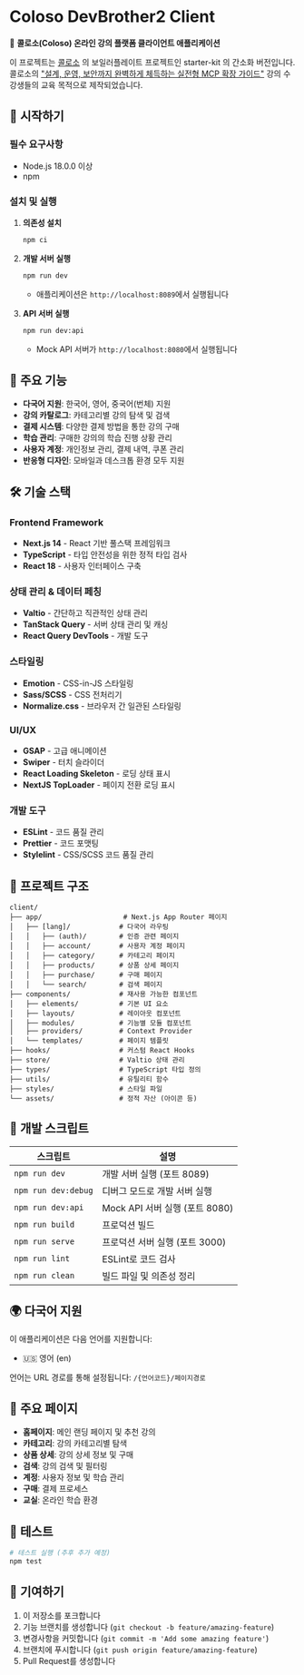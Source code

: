 # Coloso DevBrother2 Client

🎨 **콜로소(Coloso) 온라인 강의 플랫폼 클라이언트 애플리케이션**

이 프로젝트는 [콜로소](https://coloso.co.kr) 의 보일러플레이트 프로젝트인 starter-kit 의 간소화 버전입니다. 콜로소의 ["설계, 운영, 보안까지 완벽하게 체득하는 실전형 MCP 확장 가이드"](https://coloso.co.kr/products/programmer-devbrother2) 강의 수강생들의 교육 목적으로 제작되었습니다.

## 🚀 시작하기

### 필수 요구사항

- Node.js 18.0.0 이상
- npm

### 설치 및 실행

1. **의존성 설치**
   ```bash
   npm ci
   ```

2. **개발 서버 실행**
   ```bash
   npm run dev
   ```
   - 애플리케이션은 `http://localhost:8089`에서 실행됩니다

3. **API 서버 실행**
   ```bash
   npm run dev:api
   ```
   - Mock API 서버가 `http://localhost:8080`에서 실행됩니다


## 🚀 주요 기능

- **다국어 지원**: 한국어, 영어, 중국어(번체) 지원
- **강의 카탈로그**: 카테고리별 강의 탐색 및 검색
- **결제 시스템**: 다양한 결제 방법을 통한 강의 구매
- **학습 관리**: 구매한 강의의 학습 진행 상황 관리
- **사용자 계정**: 개인정보 관리, 결제 내역, 쿠폰 관리
- **반응형 디자인**: 모바일과 데스크톱 환경 모두 지원

## 🛠 기술 스택

### Frontend Framework
- **Next.js 14** - React 기반 풀스택 프레임워크
- **TypeScript** - 타입 안전성을 위한 정적 타입 검사
- **React 18** - 사용자 인터페이스 구축

### 상태 관리 & 데이터 페칭
- **Valtio** - 간단하고 직관적인 상태 관리
- **TanStack Query** - 서버 상태 관리 및 캐싱
- **React Query DevTools** - 개발 도구

### 스타일링
- **Emotion** - CSS-in-JS 스타일링
- **Sass/SCSS** - CSS 전처리기
- **Normalize.css** - 브라우저 간 일관된 스타일링

### UI/UX
- **GSAP** - 고급 애니메이션
- **Swiper** - 터치 슬라이더
- **React Loading Skeleton** - 로딩 상태 표시
- **NextJS TopLoader** - 페이지 전환 로딩 표시

### 개발 도구
- **ESLint** - 코드 품질 관리
- **Prettier** - 코드 포맷팅
- **Stylelint** - CSS/SCSS 코드 품질 관리

## 📁 프로젝트 구조

```
client/
├── app/                    # Next.js App Router 페이지
│   ├── [lang]/            # 다국어 라우팅
│   │   ├── (auth)/        # 인증 관련 페이지
│   │   ├── account/       # 사용자 계정 페이지
│   │   ├── category/      # 카테고리 페이지
│   │   ├── products/      # 상품 상세 페이지
│   │   ├── purchase/      # 구매 페이지
│   │   └── search/        # 검색 페이지
├── components/            # 재사용 가능한 컴포넌트
│   ├── elements/          # 기본 UI 요소
│   ├── layouts/           # 레이아웃 컴포넌트
│   ├── modules/           # 기능별 모듈 컴포넌트
│   ├── providers/         # Context Provider
│   └── templates/         # 페이지 템플릿
├── hooks/                 # 커스텀 React Hooks
├── store/                 # Valtio 상태 관리
├── types/                 # TypeScript 타입 정의
├── utils/                 # 유틸리티 함수
├── styles/                # 스타일 파일
└── assets/                # 정적 자산 (아이콘 등)
```


## 🔧 개발 스크립트

| 스크립트 | 설명 |
|---------|------|
| `npm run dev` | 개발 서버 실행 (포트 8089) |
| `npm run dev:debug` | 디버그 모드로 개발 서버 실행 |
| `npm run dev:api` | Mock API 서버 실행 (포트 8080) |
| `npm run build` | 프로덕션 빌드 |
| `npm run serve` | 프로덕션 서버 실행 (포트 3000) |
| `npm run lint` | ESLint로 코드 검사 |
| `npm run clean` | 빌드 파일 및 의존성 정리 |

## 🌍 다국어 지원

이 애플리케이션은 다음 언어를 지원합니다:
- 🇺🇸 영어 (en)

언어는 URL 경로를 통해 설정됩니다: `/{언어코드}/페이지경로`

## 📱 주요 페이지

- **홈페이지**: 메인 랜딩 페이지 및 추천 강의
- **카테고리**: 강의 카테고리별 탐색
- **상품 상세**: 강의 상세 정보 및 구매
- **검색**: 강의 검색 및 필터링
- **계정**: 사용자 정보 및 학습 관리
- **구매**: 결제 프로세스
- **교실**: 온라인 학습 환경

## 🧪 테스트

```bash
# 테스트 실행 (추후 추가 예정)
npm test
```

## 🤝 기여하기

1. 이 저장소를 포크합니다
2. 기능 브랜치를 생성합니다 (`git checkout -b feature/amazing-feature`)
3. 변경사항을 커밋합니다 (`git commit -m 'Add some amazing feature'`)
4. 브랜치에 푸시합니다 (`git push origin feature/amazing-feature`)
5. Pull Request를 생성합니다
